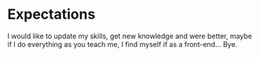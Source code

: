 # Expectations

I would like to update my skills, get new knowledge and were better, maybe if I do everything as you teach me, I find myself if as a front-end...
Bye.